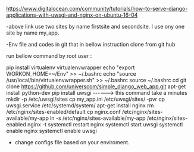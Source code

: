 https://www.digitalocean.com/community/tutorials/how-to-serve-django-applications-with-uwsgi-and-nginx-on-ubuntu-16-04

-above link use two sites by name firstsite and secondsite. I use ony one site by name my_app.

-Env file and codes in git that in bellow instruction clone from git hub



run bellow command by root user :

pip install virtualenv virtualenvwrapper
echo "export WORKON_HOME=~/Env" >> ~/.bashrc
echo "source /usr/local/bin/virtualenvwrapper.sh" >> ~/.bashrc
source ~/.bashrc
cd 
git clone https://github.com/universcom/simple_django_web_app.git
apt-get install python-dev
pip install uwsgi     ------> this command take a minutes
mkdir -p /etc/uwsgi/sites
cp my_app.ini /etc/uwsgi/sites/ -pvr 
cp uwsgi.service /etc/systemd/system/
apt-get install nginx
rm /etc/nginx/sites-enabled/default
cp nginx.conf /etc/nginx/sites-available/my-app
ln -s /etc/nginx/sites-available/my-app /etc/nginx/sites-enabled
nginx -t
systemctl restart nginx
systemctl start uwsgi
systemctl enable nginx
systemctl enable uwsgi

- change configs file based on your enviroment.
